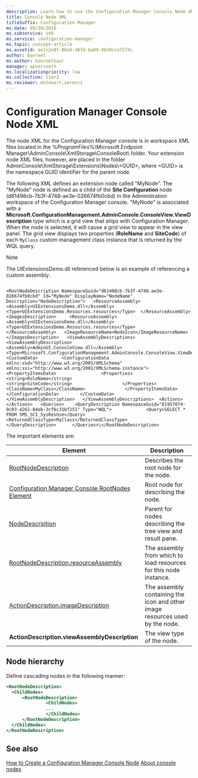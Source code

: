 ```yaml
---
description: Learn how to use the Configuration Manager Console Node XML to cause a grid view to appear in the view panel displaying the RoleName and SiteCode properties.
title: Console Node XML
titleSuffix: Configuration Manager
ms.date: 09/20/2016
ms.subservice: sdk
ms.service: configuration-manager
ms.topic: concept-article
ms.assetid: ae7c2e8f-06e9-487d-ba09-4b30cce7574c
author: Banreet
ms.author: banreetkaur
manager: apoorvseth
ms.localizationpriority: low
ms.collection: tier3
ms.reviewer: mstewart,aaroncz 
---
```

# Configuration Manager Console Node XML
The node XML for the Configuration Manager console is in workspace XML files located in the %*ProgramFiles*%\Microsoft Endpoint Manager\AdminConsole\XmlStorage\ConsoleRoot\ folder. Your extension node XML files, however, are placed in the folder AdminConsole\XmlStorage\Extensions\Nodes\\<GUID\>, where \<GUID> is the namespace GUID identifier for the parent node.  

 The following XML defines an extension node called "MyNode". The "MyNode" node is defined as a child of the **Site Configuration** node (d61498cb-7b3f-4748-ae3e-026674fb0cbd) in the Administration workspace of the Configuration Manager console. "MyNode" is associated with a **Microsoft.ConfigurationManagement.AdminConsole.ConsoleView.ViewDescription** type which is a grid view that ships with Configuration Manager. When the node is selected, it will cause a grid view to appear in the view panel. The grid view displays two properties (**RoleName** and **SiteCode**) of each `MyClass` custom management class instance that is returned by the WQL query.  

> [!NOTE]
>  The UIExtensionsDemo.dll referenced below is an example of referencing a custom assembly.  

```  

<RootNodeDescription NamespaceGuid="d61498cb-7b3f-4748-ae3e-026674fb0cbd" Id="MyNode" DisplayName="NodeName" Description="NodeDescription">   <ResourceAssembly>     <Assembly>UIExtensionsDemo.dll</Assembly>      <Type>UIExtensionsDemo.Resources.resources</Type>  </ResourceAssembly>  <ImagesDescription>     <ResourceAssembly>        <Assembly>UIExtensionsDemo.dll</Assembly>         <Type>UIExtensionsDemo.Resources.resources</Type>      </ResourceAssembly>   <ImageResourceName>NodeIcon</ImageResourceName>  </ImagesDescription>   <ViewAssemblyDescriptions>     <ViewAssemblyDescription>       <Assembly>AdminUI.ConsoleView.dll</Assembly>      <Type>Microsoft.ConfigurationManagement.AdminConsole.ConsoleView.ViewDescription</Type>      <CustomData>         <ConfigurationData xmlns:xsd="http://www.w3.org/2001/XMLSchema" xmlns:xsi="http://www.w3.org/2001/XMLSchema-instance">          <PropertyItemsData>                 <Properties>                      <string>RoleName</string>                      <string>SiteCode</string>                   </Properties>                     <ClassName>MyClass</ClassName>               </PropertyItemsData>           </ConfigurationData>        </CustomData>     </ViewAssemblyDescription>   </ViewAssemblyDescriptions>  <Actions>  </Actions>   <Queries>    <QueryDescription NamespaceGuid="81957874-9c03-4261-84eb-3cf6c31bf251" Type="WQL">             <Query>SELECT * FROM SMS_SCI_SysResUse</Query>                  <ReturnedClassType>MyClass</ReturnedClassType>        </QueryDescription>      </Queries>\</RootNodeDescription>  
```  

 The important elements are:  

|Element|Description|  
|-------------|-----------------|  
|[RootNodeDescription](/previous-versions/system-center/developer/cc147277(v=msdn.10))|Describes the root node for the node.|  
|[Configuration Manager Console RootNodes Element](../../../../develop/core/servers/console/console-rootnodes-element.md)|Root node for describing the node.|  
|[NodeDescription](/previous-versions/system-center/developer/cc147269(v=msdn.10))|Parent for nodes describing the tree view and result pane.|  
|[RootNodeDescription.resourceAssembly](/previous-versions/system-center/developer/cc144054(v=msdn.10))|The assembly from which to load resources for this node instance.|  
|[ActionDescription.imageDescription](/previous-versions/system-center/developer/cc143957(v=msdn.10))|The assembly containing the icon and other image resources used by the node.|  
|**ActionDescription.viewAssemblyDescription**|The view type of the node.|  

## Node hierarchy

Define cascading nodes in the following manner:  

```xml
<RootNodeDescription>
  <ChildNodes>
      <RootNodeDescription>
               <ChildNodes>
               ...
               </ChildNodes>
      </RootNodeDescription>
  </ChildNodes>
</RootNodeDescription>  
```  

## See also

 [How to Create a Configuration Manager Console Node](../../../../develop/core/servers/console/how-to-create-a-configuration-manager-console-node.md)
 [About console nodes](about-configuration-manager-console-nodes.md)
